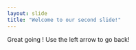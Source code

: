 ```yaml
---
layout: slide
title: "Welcome to our second slide!"
---
```

Great going !
Use the left arrow to go back!
